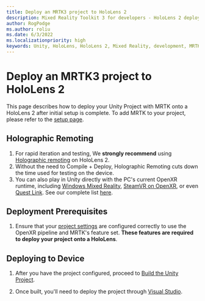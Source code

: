 ```yaml
---
title: Deploy an MRTK3 project to HoloLens 2
description: Mixed Reality Toolkit 3 for developers - HoloLens 2 deployment.
author: RogPodge
ms.author: roliu
ms.date: 6/3/2022
ms.localizationpriority: high
keywords: Unity, HoloLens, HoloLens 2, Mixed Reality, development, MRTK3, HoloLens, Deployment
---
```


# Deploy an MRTK3 project to HoloLens 2

This page describes how to deploy your Unity Project with MRTK onto a HoloLens 2 after initial setup is complete. To add MRTK to your project, please refer to the [setup page](../setup.md).

## Holographic Remoting

1. For rapid iteration and testing, We **strongly recommend** using [Holographic remoting](/windows/mixed-reality/develop/unity/preview-and-debug-your-app) on HoloLens 2.
2. Without the need to Compile + Deploy, Holographic Remoting cuts down the time used for testing on the device.
3. You can also play in Unity directly with the PC's current OpenXR runtime, including [Windows Mixed Reality](https://www.microsoft.com/p/openxr-tools-for-windows-mixed-reality/9n5cvvl23qbt), [SteamVR on OpenXR](https://www.steamvr.com/), or even [Quest Link](https://www.meta.com/help/quest/articles/headsets-and-accessories/oculus-link/). See our complete list [here](../debugging-and-testing.md).

## Deployment Prerequisites

1. Ensure that your [project settings](../setup.md#5-configure-openxr-related-settings) are configured correctly to use the OpenXR pipeline and MRTK's feature set. **These features are required to deploy your project onto a HoloLens**.

## Deploying to Device

1. After you have the project configured, proceed to [Build the Unity Project](/windows/mixed-reality/develop/unity/build-and-deploy-to-hololens#build-the-unity-project).

1. Once built, you'll need to deploy the project through [Visual Studio](/windows/mixed-reality/develop/advanced-concepts/using-visual-studio?tabs=hl2).
